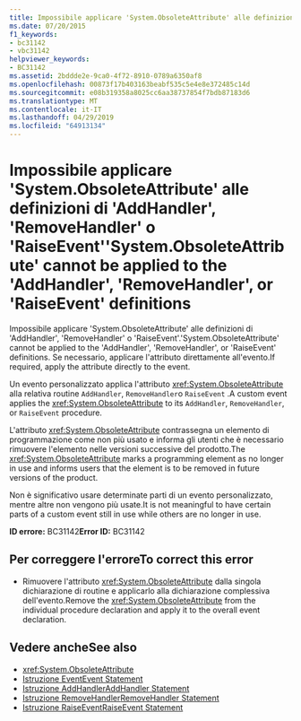 ```yaml
---
title: Impossibile applicare 'System.ObsoleteAttribute' alle definizioni di 'AddHandler', 'RemoveHandler' o 'RaiseEvent'
ms.date: 07/20/2015
f1_keywords:
- bc31142
- vbc31142
helpviewer_keywords:
- BC31142
ms.assetid: 2bddde2e-9ca0-4f72-8910-0789a6350af8
ms.openlocfilehash: 00873f17b403163beabf535c5e4e8e372485c14d
ms.sourcegitcommit: e08b319358a8025cc6aa38737854f7bdb87183d6
ms.translationtype: MT
ms.contentlocale: it-IT
ms.lasthandoff: 04/29/2019
ms.locfileid: "64913134"
---
```

# <a name="systemobsoleteattribute-cannot-be-applied-to-the-addhandler-removehandler-or-raiseevent-definitions"></a><span data-ttu-id="0da24-102">Impossibile applicare 'System.ObsoleteAttribute' alle definizioni di 'AddHandler', 'RemoveHandler' o 'RaiseEvent'</span><span class="sxs-lookup"><span data-stu-id="0da24-102">'System.ObsoleteAttribute' cannot be applied to the 'AddHandler', 'RemoveHandler', or 'RaiseEvent' definitions</span></span>
<span data-ttu-id="0da24-103">Impossibile applicare 'System.ObsoleteAttribute' alle definizioni di 'AddHandler', 'RemoveHandler' o 'RaiseEvent'.</span><span class="sxs-lookup"><span data-stu-id="0da24-103">'System.ObsoleteAttribute' cannot be applied to the 'AddHandler', 'RemoveHandler', or 'RaiseEvent' definitions.</span></span> <span data-ttu-id="0da24-104">Se necessario, applicare l'attributo direttamente all'evento.</span><span class="sxs-lookup"><span data-stu-id="0da24-104">If required, apply the attribute directly to the event.</span></span>  
  
 <span data-ttu-id="0da24-105">Un evento personalizzato applica l'attributo <xref:System.ObsoleteAttribute> alla relativa routine `AddHandler`, `RemoveHandler`o `RaiseEvent` .</span><span class="sxs-lookup"><span data-stu-id="0da24-105">A custom event applies the <xref:System.ObsoleteAttribute> to its `AddHandler`, `RemoveHandler`, or `RaiseEvent` procedure.</span></span>  
  
 <span data-ttu-id="0da24-106">L'attributo <xref:System.ObsoleteAttribute> contrassegna un elemento di programmazione come non più usato e informa gli utenti che è necessario rimuovere l'elemento nelle versioni successive del prodotto.</span><span class="sxs-lookup"><span data-stu-id="0da24-106">The <xref:System.ObsoleteAttribute> marks a programming element as no longer in use and informs users that the element is to be removed in future versions of the product.</span></span>  
  
 <span data-ttu-id="0da24-107">Non è significativo usare determinate parti di un evento personalizzato, mentre altre non vengono più usate.</span><span class="sxs-lookup"><span data-stu-id="0da24-107">It is not meaningful to have certain parts of a custom event still in use while others are no longer in use.</span></span>  
  
 <span data-ttu-id="0da24-108">**ID errore:** BC31142</span><span class="sxs-lookup"><span data-stu-id="0da24-108">**Error ID:** BC31142</span></span>  
  
## <a name="to-correct-this-error"></a><span data-ttu-id="0da24-109">Per correggere l'errore</span><span class="sxs-lookup"><span data-stu-id="0da24-109">To correct this error</span></span>  
  
- <span data-ttu-id="0da24-110">Rimuovere l'attributo <xref:System.ObsoleteAttribute> dalla singola dichiarazione di routine e applicarlo alla dichiarazione complessiva dell'evento.</span><span class="sxs-lookup"><span data-stu-id="0da24-110">Remove the <xref:System.ObsoleteAttribute> from the individual procedure declaration and apply it to the overall event declaration.</span></span>  
  
## <a name="see-also"></a><span data-ttu-id="0da24-111">Vedere anche</span><span class="sxs-lookup"><span data-stu-id="0da24-111">See also</span></span>

- <xref:System.ObsoleteAttribute>
- [<span data-ttu-id="0da24-112">Istruzione Event</span><span class="sxs-lookup"><span data-stu-id="0da24-112">Event Statement</span></span>](../../visual-basic/language-reference/statements/event-statement.md)
- [<span data-ttu-id="0da24-113">Istruzione AddHandler</span><span class="sxs-lookup"><span data-stu-id="0da24-113">AddHandler Statement</span></span>](../../visual-basic/language-reference/statements/addhandler-statement.md)
- [<span data-ttu-id="0da24-114">Istruzione RemoveHandler</span><span class="sxs-lookup"><span data-stu-id="0da24-114">RemoveHandler Statement</span></span>](../../visual-basic/language-reference/statements/removehandler-statement.md)
- [<span data-ttu-id="0da24-115">Istruzione RaiseEvent</span><span class="sxs-lookup"><span data-stu-id="0da24-115">RaiseEvent Statement</span></span>](../../visual-basic/language-reference/statements/raiseevent-statement.md)
